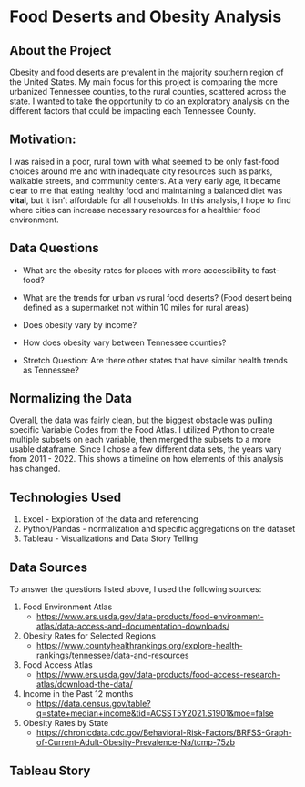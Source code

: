 # Food Deserts and Obesity Analysis
## About the Project
Obesity and food deserts are prevalent in the majority southern region of the United States. My main focus for this project is comparing the more urbanized Tennessee counties, to the rural counties, scattered across the state. I wanted to take the opportunity to do an exploratory analysis on the different factors that could be impacting each Tennessee County.

## Motivation:
I was raised in a poor, rural town with what seemed to be only fast-food choices around me and with inadequate city resources such as parks, walkable streets, and community centers. At a very early age, it became clear to me that eating healthy food and maintaining a balanced diet was **vital**, but it isn’t affordable for all households. In this analysis, I hope to find where cities can increase necessary resources for a healthier food environment.

## Data Questions
* What are the obesity rates for places with more accessibility to fast-food?
* What are the trends for urban vs rural food deserts? (Food desert being defined as a supermarket not within 10 miles for rural areas)
* Does obesity vary by income?
* How does obesity vary between Tennessee counties? 

* Stretch Question: Are there other states that have similar health trends as Tennessee?

## Normalizing the Data
Overall, the data was fairly clean, but the biggest obstacle was pulling specific Variable Codes from the Food Atlas. I utilized Python to create multiple subsets on each variable, then merged the subsets to a more usable dataframe. Since I chose a few different data sets, the years vary from 2011 - 2022. This shows a timeline on how elements of this analysis has changed.

## Technologies Used
1. Excel - Exploration of the data and referencing
2. Python/Pandas - normalization and specific aggregations on the dataset
3. Tableau - Visualizations and Data Story Telling

## Data Sources
To answer the questions listed above, I used the following sources:
1. Food Environment Atlas
    * https://www.ers.usda.gov/data-products/food-environment-atlas/data-access-and-documentation-downloads/
2. Obesity Rates for Selected Regions
    * https://www.countyhealthrankings.org/explore-health-rankings/tennessee/data-and-resources
3. Food Access Atlas
    * https://www.ers.usda.gov/data-products/food-access-research-atlas/download-the-data/
4. Income in the Past 12 months
    * https://data.census.gov/table?q=state+median+income&tid=ACSST5Y2021.S1901&moe=false
5. Obesity Rates by State
    * https://chronicdata.cdc.gov/Behavioral-Risk-Factors/BRFSS-Graph-of-Current-Adult-Obesity-Prevalence-Na/tcmp-75zb
    
## Tableau Story
